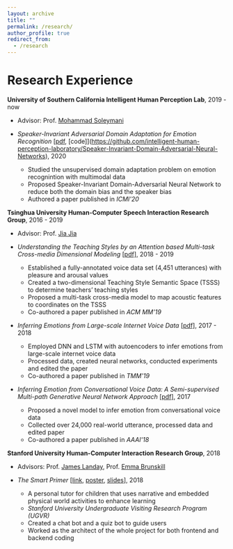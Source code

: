 ```yaml
---
layout: archive
title: ""
permalink: /research/
author_profile: true
redirect_from:
  - /research
---
```


Research Experience
======
**University of Southern California Intelligent Human Perception Lab**, 2019 - now

* Advisor: Prof. [Mohammad Soleymani](https://www.ihp-lab.org/)

* *Speaker-Invariant Adversarial Domain Adaptation for Emotion Recognition* [[pdf](https://yufengyin.github.io/files/icmi20.pdf), [code]](https://github.com/intelligent-human-perception-laboratory/Speaker-Invariant-Domain-Adversarial-Neural-Networks), 2020
  * Studied the unsupervised domain adaptation problem on emotion recognintion with multimodal data
  * Proposed Speaker-Invariant Domain-Adversarial Neural Network to reduce both the domain bias and the speaker bias
  * Authored a paper published in *ICMI'20*

**Tsinghua University Human-Computer Speech Interaction Research Group**, 2016 - 2019

* Advisor: Prof. [Jia Jia](https://hcsi.cs.tsinghua.edu.cn/)

* *Understanding the Teaching Styles by an Attention based Multi-task Cross-media Dimensional Modeling* [[pdf]](https://yufengyin.github.io/files/mm19.pdf), 2018 - 2019
  * Established a fully-annotated voice data set (4,451 utterances) with pleasure and arousal values
  * Created a two-dimensional Teaching Style Semantic Space (TSSS) to determine teachers’ teaching styles
  * Proposed a multi-task cross-media model to map acoustic features to coordinates on the TSSS
  * Co-authored a paper published in *ACM MM'19*

* *Inferring Emotions from Large-scale Internet Voice Data*  [[pdf]](https://yufengyin.github.io/files/tmm19.pdf), 2017 - 2018
  * Employed DNN and LSTM with autoencoders to infer emotions from large-scale internet voice data
  * Processed data, created neural networks, conducted experiments and edited the paper
  * Co-authored a paper published in *TMM'19*

* *Inferring Emotion from Conversational Voice Data: A Semi-supervised Multi-path Generative Neural Network Approach* [[pdf]](https://yufengyin.github.io/files/aaai18.pdf), 2017
  * Proposed a novel model to infer emotion from conversational voice data
  * Collected over 24,000 real-world utterance, processed data and edited paper
  * Co-authored a paper published in *AAAI'18*

**Stanford University Human-Computer Interaction Research Group**, 2018

* Advisors: Prof. [James Landay](https://profiles.stanford.edu/james-landay), Prof. [Emma Brunskill](https://cs.stanford.edu/people/ebrun/)

* *The Smart Primer* [[link](https://hci.stanford.edu/research/smartprimer/projects/smartprimer.html), [poster](https://yufengyin.github.io/files/poster.pdf), [slides](https://yufengyin.github.io/files/slides.pdf)], 2018
  * A personal tutor for children that uses narrative and embedded physical world activities to enhance learning
  * *Stanford University Undergraduate Visiting Research Program (UGVR)*
  * Created a chat bot and a quiz bot to guide users
  * Worked as the architect of the whole project for both frontend and backend coding
